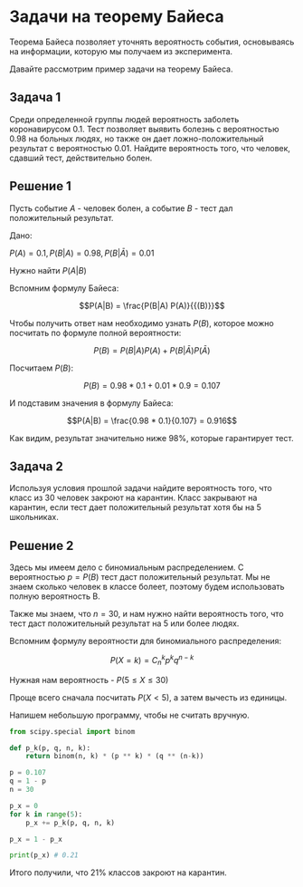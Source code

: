 # Задачи на теорему Байеса

Теорема Байеса позволяет уточнять вероятность события, основываясь на информации, которую мы получаем из эксперимента.

Давайте рассмотрим пример задачи на теорему Байеса.

## Задача 1

Среди определенной группы людей вероятность заболеть коронавирусом 0.1. Тест позволяет выявить болезнь с вероятностью 0.98 на больных людях, но также он дает ложно-положительный результат с вероятностью 0.01. Найдите вероятность того, что человек, сдавший тест, действительно болен.

## Решение 1

Пусть событие $A$ - человек болен, а событие $B$ - тест дал положительный результат.

Дано:

$P(A) = 0.1, P(B|A)=0.98, P(B|\bar{A})=0.01$

Нужно найти $P(A|B)$

Вспомним формулу Байеса:

$$P(A|B) = \frac{P(B|A) P(A)}{{(B)}}$$

Чтобы получить ответ нам необходимо узнать $P(B)$, которое можно посчитать по формуле полной вероятности:

$$P(B) = P(B|A)P(A) + P(B|\bar{A})P(\bar{A})$$

Посчитаем $P(B)$:

$$P(B) = 0.98 * 0.1 + 0.01 * 0.9 = 0.107$$

И подставим значения в формулу Байеса:

$$P(A|B) = \frac{0.98 * 0.1}{0.107} = 0.916$$

Как видим, результат значительно ниже 98%, которые гарантирует тест.

## Задача 2

Используя условия прошлой задачи найдите вероятность того, что класс из 30 человек закроют на карантин. Класс закрывают на карантин, если тест дает положительный результат хотя бы на 5 школьниках.

## Решение 2

Здесь мы имеем дело с биномиальным распределением. С вероятностью $p=P(B)$ тест даст положительный результат. Мы не знаем сколько человек в классе болеет, поэтому будем использовать полную вероятность B.

Также мы знаем, что $n=30$, и нам нужно найти вероятность того, что тест даст положительный результат на 5 или более людях.

Вспомним формулу вероятности для биномиального распределения:

$$P(X=k) = C_n^k p^k q^{n-k}$$

Нужная нам вероятность - $P(5 \leq X \leq 30)$

Проще всего сначала посчитать $P(X < 5)$, а затем вычесть из единицы.

Напишем небольшую программу, чтобы не считать вручную.

```python
from scipy.special import binom

def p_k(p, q, n, k):
    return binom(n, k) * (p ** k) * (q ** (n-k))

p = 0.107
q = 1 - p
n = 30

p_x = 0
for k in range(5):
    p_x += p_k(p, q, n, k)

p_x = 1 - p_x

print(p_x) # 0.21
```

Итого получили, что 21% классов закроют на карантин.
